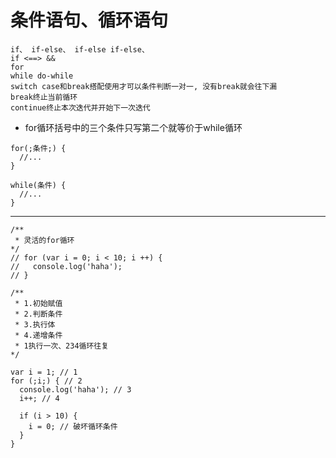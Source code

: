 # 条件语句、循环语句

```
if、 if-else、 if-else if-else、
if <==> &&
for
while do-while
switch case和break搭配使用才可以条件判断一对一, 没有break就会往下漏
break终止当前循环
continue终止本次迭代并开始下一次迭代
```

- for循环括号中的三个条件只写第二个就等价于while循环
```
for(;条件;) {
  //...
}
```
```
while(条件) {
  //...
}
```
--------------------------------------
```
/**
 * 灵活的for循环
*/
// for (var i = 0; i < 10; i ++) {
//   console.log('haha');
// }

/**
 * 1.初始赋值
 * 2.判断条件
 * 3.执行体
 * 4.递增条件
 * 1执行一次、234循环往复
*/

var i = 1; // 1
for (;i;) { // 2
  console.log('haha'); // 3
  i++; // 4

  if (i > 10) {
    i = 0; // 破坏循环条件
  }
}
```